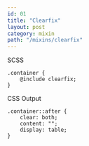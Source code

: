 ```yaml
---
id: 01
title: "Clearfix"
layout: post
category: mixin
path: "/mixins/clearfix"
---
```


SCSS

    .container {
        @include clearfix;
    }

CSS Output

    .container::after {
        clear: both;
        content: "";
        display: table;
    }
